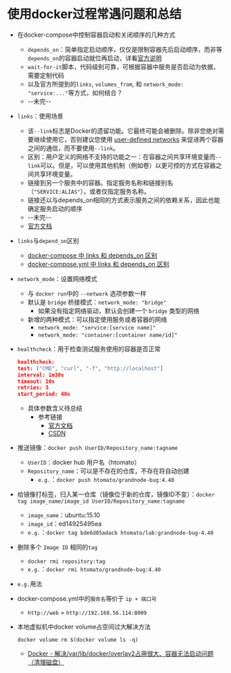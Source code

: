 # 使用docker过程常遇问题和总结

- 在docker-compose中控制容器启动和关闭顺序的几种方式
  - `depends_on`：简单指定启动顺序，仅仅是限制容器先后启动顺序，而非等`depends_on`的容器启动就位再启动，详看[官方说明](https://docs.docker.com/compose/compose-file/)
  - `wait-for-it`脚本，代码级别可靠，可根据容器中服务是否启动为依据，需要定制代码
  - 以及官方所提到的`links`, `volumes_from`, 和 `network_mode: "service:..."`等方式，如何结合？
  - --未完--

- `links`：使用场景
  - 该`--link`标志是Docker的遗留功能。它最终可能会被删除。除非您绝对需要继续使用它，否则建议您使用 [user-defined networks](https://docs.docker.com/compose/networking/)  来促进两个容器之间的通信，而不要使用`--link`。
  - 区别：用户定义的网络不支持的功能之一：在容器之间共享环境变量而`--link`可以。但是，可以使用其他机制（例如卷）以更可控的方式在容器之间共享环境变量。
  - 链接到另一个服务中的容器。指定服务名称和链接别名（`"SERVICE:ALIAS"`），或者仅指定服务名称。
  - 链接还以与depends_on相同的方式表示服务之间的依赖关系，因此也能确定服务启动的顺序
  - --未完--
  - [官方文档](https://docs.docker.com/compose/compose-file/#links)

- `links`与`depend_on`区别
  - [docker-compose 中 links 和 depends_on 区别](http://einverne.github.io/post/2018/03/docker-compose-links-vs-depends-on-differences.html)
  - [docker-compose.yml 中 links 和 depends_on 区别](https://qastack.cn/programming/35832095/difference-between-links-and-depends-on-in-docker-compose-yml)

- `network_mode`：设置网络模式
  - 与 `docker run`中的 `--network` 选项参数一样
  - 默认是 `bridge` 桥接模式：`network_mode: "bridge"`  
    - 如果没有指定网络驱动，默认会创建一个 `bridge` 类型的网络
  - 新增的两种模式：可以指定使用服务或者容器的网络
    - `network_mode: "service:[service name]"`
    - `network_mode: "container:[container name/id]"`

- `healthcheck`：用于检查测试服务使用的容器是否正常

    ```json
    healthcheck:
    test: ["CMD", "curl", "-f", "http://localhost"]
    interval: 1m30s
    timeout: 10s
    retries: 3
    start_period: 40s
    ```

  - 具体参数含义待总结
    - 参考链接
      - [官方文档](https://docs.docker.com/compose/compose-file/)
      - [CSDN](https://blog.csdn.net/xcbeyond/article/details/84587134)

- 推送镜像：`docker push UserID/Repository_name:tagname`
  - `UserID`：docker hub 用户名（htomato）
  - `Repository_name`：可以是不存在的仓库，不存在将自动创建  
    - `e.g.`：`docker push htomato/grandnode-bug:4.40`
- 给镜像打标签，归入某一仓库（镜像位于新的仓库，镜像ID不变）：`docker tag image_name/image_id UserID/Repository_name:tagname`
  - `image_name`：ubuntu:15.10
  - `image_id`：ed14925495ea
  - `e.g.`：`docker tag bde6d05adacb htomato/lab:grandnode-bug-4.40`
- 删除多个 `Image ID` 相同的`tag`
  - `docker rmi repository:tag`
  - `e.g.`：`docker rmi htomato/grandnode-bug:4.40`

- `e.g.`用法

- docker-compose.yml中的`服务名`等价于 `ip + 端口号`
  - `http://web` = `http://192.168.56.114:8009`

- 本地虚拟机中docker volume占空间过大解决方法

  `docker volume rm $(docker volume ls -q)`

  - [Docker - 解决/var/lib/docker/overlay2占用很大、容器无法启动问题（清理磁盘）](https://www.hangge.com/blog/cache/detail_2555.html)